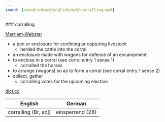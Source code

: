 ```yaml
---
sound: [sound:ankimd/english/mp3/corralling.mp3]
---
```


\### corralling

[Merriam-Webster](https://www.merriam-webster.com/dictionary/corralling)

- a pen or enclosure for confining or capturing livestock
    - herded the cattle into the corral
- an enclosure made with wagons for defense of an encampment
- to enclose in a corral (see corral entry 1 sense 1)
    - corralled the horses
- to arrange (wagons) so as to form a corral (see corral entry 1 sense 2)
- collect, gather
    - corralling votes for the upcoming election

[dict.cc](https://www.dict.cc/corralling)

| English        | German       |
| -------------- | ------------ |
| corralling (Br, adj) | einsperrend (28) |
